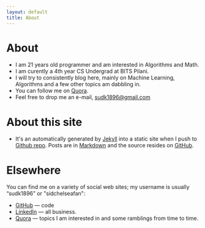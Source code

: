 ```yaml
---
layout: default
title: About
---
```


About
========

* I am 21 years old programmer and am interested in Algorithms and Math.
* I am curently a 4th year CS Undergrad at BITS Pilani.
* I will try to consistently blog here, mainly on Machine Learning, Algorithms and a few other topics am dabbling in.
* You can follow me on [Quora](https://www.quora.com/profile/Sudarshan-Konge).
* Feel free to drop me an e-mail, <a href="mailto:sudk1896@gmail.com">sudk1896@gmail.com</a>


About this site
===============
* It's an automatically generated by
  [Jekyll](https://github.com/jekyll/jekyll) into a static site when
  I push to
  [Github repo](https://github.com/anildigital/anildigital.github.com/). Posts
  are in [Markdown](http://daringfireball.net/projects/markdown/) and
  the source resides on
  [GitHub](https://github.com/anildigital/anildigital.github.com/).


Elsewhere
=========
You can find me on a variety of social web sites; my username is usually “sudk1896” or "sidchelseafan":

* [GitHub](http://github.com/sudk1896) — code
* [LinkedIn](https://www.linkedin.com/in/sudk1896) — all business.
* [Quora](https://www.quora.com/profile/Sudarshan-Konge) — topics I am interested in and some ramblings from time to time.
